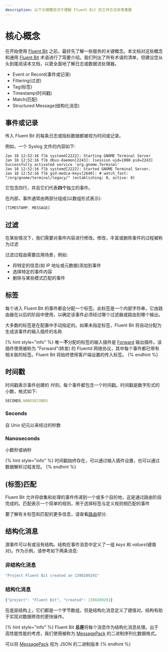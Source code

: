 ```yaml
---
description: 以下关键概念对于理解 Fluent Bit 的工作方式非常重要
---
```


# 核心概念

在开始使用 [Fluent Bit](https://fluentbit.io/) 之前，最好先了解一些服务的关键概念。本文档对这些概念和通用 [Fluent Bit](https://fluentbit.io/) 术语进行了简要介绍。我们列出了所有术语的清单，但建议您从头到尾阅读本文档，以更全面地了解日志或数据流处理器。

* Event or Record\(事件或记录\)
* Filtering\(过滤\)
* Tag\(标签\)
* Timestamp\(时间戳\)
* Match\(匹配\)
* Structured Message\(结构化消息\)

## 事件或记录 <a id="event-or-record"></a>

传入 Fluent Bit 的每条日志或指标数据都被视为时间或记录。

例如，一个 Syslog 文件的内容如下:

```text
Jan 18 12:52:16 flb systemd[2222]: Starting GNOME Terminal Server
Jan 18 12:52:16 flb dbus-daemon[2243]: [session uid=1000 pid=2243] Successfully activated service 'org.gnome.Terminal'
Jan 18 12:52:16 flb systemd[2222]: Started GNOME Terminal Server.
Jan 18 12:52:16 flb gsd-media-keys[2640]: # watch_fast: "/org/gnome/terminal/legacy/" (establishing: 0, active: 0)
```

它包含四行，并且它们代表**四个**独立的事件。

在内部，事件通常由两部分组成\(以数组形式表示\):

```javascript
[TIMESTAMP, MESSAGE]
```

## 过滤 <a id="filtering"></a>

在某些情况下，我们需要对事件内容进行修改。修改，丰富或删除事件的过程被称为过滤

过滤过程由需要应用场景，例如:

* 将特定的信息\(如 IP 地址或元数据\)添加到事件
* 选择特定的事件内容
* 删除与某些模式匹配的事件

## 标签 <a id="tag"></a>

每个进入 Fluent Bit 的事件都会分配一个标签。此标签是一个内部字符串，它由路由器在以后的阶段中使用，以确定该事件必须经过哪个过滤器或路由到哪个输出。

大多数的标签是在配置中手动指定的。如果未指定标签，Fluent Bit 将自动分配为生成该事件的输入插件的名称

{% hint style="info" %}
唯一**不**分配的标签的输入插件是 [Forward](../pipeline/inputs/forward.md) 输出插件。该插件使用被称为 "Forward"\(转发\) 的 Fluentd 网络协议，其中每个事件都已带有相关联的标签。Fluent Bit 将始终使用客户端设置的传入标签。
{% endhint %}

## 时间戳 <a id="timestamp"></a>

时间戳表示事件创建的 _时刻_。每个事件都包含一个时间戳。时间戳是数字形式的小数，格式如下:

```javascript
SECONDS.NANOSECONDS
```

### Seconds

自 Unix 纪元以来经过的秒数

### Nanoseconds

小数秒或纳秒

{% hint style="info" %}
时间戳始终存在，可以通过输入插件设置，也可以通过数据解析过程发现。
{% endhint %}

## \(标签\)匹配 <a id="match"></a>

Fluent Bit 允许将收集和处理的事件传递到一个或多个目的地，这是通过路由阶段完成的。匹配表示一个简单的规则，用于选择标签与定义规则相匹配的事件

要了解有关标签和匹配的更多信息，请查看[路由](data-pipeline/router.md)部分.

## 结构化消息 <a id="structured-messages"></a>

源事件可以有或没有结构。结构在事件消息中定义了一组 _keys_ 和 _values_\(键值对\)。作为示例，请参考如下两条消息:

### 非结构化消息 <a id="no-structured-message"></a>

```javascript
"Project Fluent Bit created on 1398289291"
```

### 结构化消息 <a id="structured-message"></a>

```javascript
{"project": "Fluent Bit", "created": 1398289291}
```

在底层结构上，它们都是一个字节数组，但是结构化消息定义了键值对。结构有助于实现对数据修改的更快操作。

{% hint style="info" %}
Fluent Bit **总是**将每个消息作为结构化消息处理。出于高性能性能的考虑，我们使用被称为 [MessagePack](https://msgpack.org/) 的二进制序列化数据格式。

可以将 [MessagePack](https://msgpack.org/) 视为 JSON 的二进制版本
{% endhint %}

